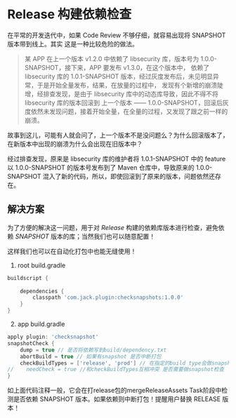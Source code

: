 # Release 构建依赖检查

在平常的开发迭代中，如果 Code Review 不够仔细，就容易出现将 SNAPSHOT 版本带到线上。其实
这是一种比较危险的做法。

> 某 APP 在上一个版本 v1.2.0 中依赖了 libsecurity 库，版本号为 1.0.0-SNAPSHOT，接下来，APP 要发布 v1.3.0，在这个版本中，
> 依赖了 libsecurity 库的 1.0.1-SNAPSHOT 版本，经过灰度发布后，未见明显异常，于是开始全量发布，结果，在放量的过程中，
> 发现有个新增的崩溃陡增，经排查发现，是由于 libsecurity 库中的动态库导致，因此不得不将 libsecurity 库的版本回滚到
> 上一个版本 —— 1.0.0-SNAPSHOT，回滚后灰度依然未发现问题，接着开始全量，在全量的过程，又发现了跟之前一样的崩溃。

故事到这儿，可能有人就会问了，上一个版本不是没问题么？为什么回滚版本了，在新版本中出现的崩溃为什么会出现在旧版本中？

经过排查发现，原来是 libsecurity 库的维护者将 1.0.1-SNAPSHOT 中的 feature 以 1.0.0-SNAPSHOT 的版本号发布到了 Maven
仓库中，导致原来的 1.0.0-SNAPSHOT 混入了新的代码，所以，即使回滚到了原来的版本，问题依然还存在。

## 解决方案

为了方便的解决这一问题，用于对 *Release* 构建的依赖库版本进行检查，避免依赖 *SNAPSHOT* 版本的库；当然我们也可以随意配置！

这样我们也可以在自动化打包中也能无缝使用！

1. root build.gradle

```groovy
buildscript {
   
    dependencies {
        classpath 'com.jack.plugin:checksnapshots:1.0.0'
    }
}
```
2. app build.gradle

```groovy
apply plugin: 'checksnapshot'
snapshotCheck {
    dump = true // 是否将依赖写到build/dependency.txt
    abortBuild = true // 如果有snapshot 是否中断打包
    checkBuildTypes = ['release', 'prod'] // 在指定的build type会做snapshot检查
//    needCheck = true //和checkBuildTypes互相冲突 是否需要做snapshot检查
}
```

如上面代码注释一般，它会在打release包的mergeReleaseAssets Task阶段中检测是否依赖 SNAPSHOT 版本。如果依赖则中断打包！提醒用户替换 RELEASE 版本！